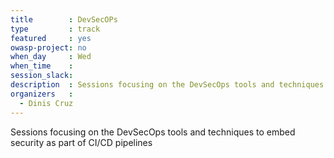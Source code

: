 ```yaml
---
title        : DevSecOPs
type         : track
featured     : yes
owasp-project: no
when_day     : Wed
when_time    :
session_slack: 
description  : Sessions focusing on the DevSecOps tools and techniques to embed security as part of CI/CD pipelines
organizers   :
  - Dinis Cruz
---
```

Sessions focusing on the DevSecOps tools and techniques to embed security as part of CI/CD pipelines

